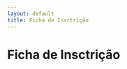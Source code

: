 ```yaml
---
layout: default
title: Ficha de Insctrição
---
```


# Ficha de Insctrição

<script type="text/javascript" src="https://form.jotformeu.com/jsform/32484623492357"></script>